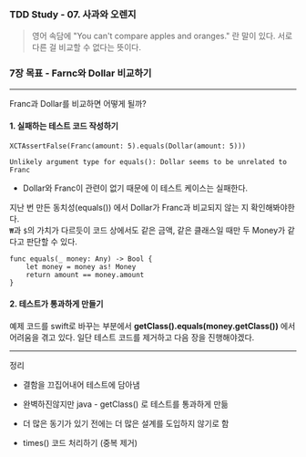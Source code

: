 ### TDD Study - 07. 사과와 오렌지

> 영어 속담에 "You can't compare apples and oranges." 란 말이 있다. 서로 다른 걸 비교할 수 없다는 뜻이다.

### 7장 목표 - Farnc와 Dollar 비교하기

---

Franc과 Dollar를 비교하면 어떻게 될까?

#### 1. 실패하는 테스트 코드 작성하기

`XCTAssertFalse(Franc(amount: 5).equals(Dollar(amount: 5)))`

`Unlikely argument type for equals(): Dollar seems to be unrelated to Franc`  
 - Dollar와 Franc이 관련이 없기 때문에 이 테스트 케이스는 실패한다.

지난 번 만든 동치성(equals()) 에서 Dollar가 Franc과 비교되지 않는 지 확인해봐야한다.  
`₩`과 `$`의 가치가 다르듯이 코드 상에서도 같은 금액, 같은 클래스일 때만 두 Money가 같다고 판단할 수 있다.

```
func equals(_ money: Any) -> Bool {
    let money = money as! Money
    return amount == money.amount
}
```

#### 2. 테스트가 통과하게 만들기

예제 코드를 swift로 바꾸는 부분에서 **getClass().equals(money.getClass())** 에서 어려움을 겪고 있다. 일단 테스트 코드를 제거하고 다음 장을 진행해야겠다.

---

정리  
- 결함을 끄집어내어 테스트에 담아냄  
- 완벽하진않지만 java - getClass() 로 테스트를 통과하게 만듦  
- 더 많은 동기가 있기 전에는 더 많은 설계를 도입하지 않기로 함

-	times() 코드 처리하기 (중복 제거)
